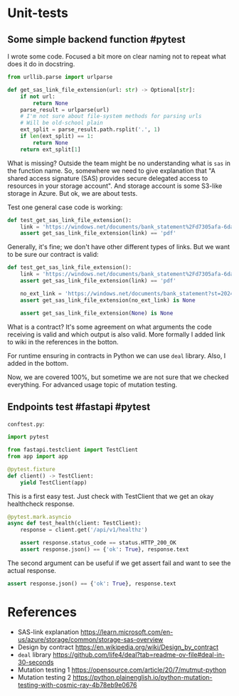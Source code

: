 # Unit-tests

## Some simple backend function #pytest

I wrote some code. Focused a bit more on clear naming not to repeat what does it do in docstring.

```python
from urllib.parse import urlparse

def get_sas_link_file_extension(url: str) -> Optional[str]:
    if not url:
        return None
    parse_result = urlparse(url)
    # I'm not sure about file-system methods for parsing urls
    # Will be old-school plain
    ext_split = parse_result.path.rsplit('.', 1)
    if len(ext_split) == 1:
        return None
    return ext_split[1]
```

What is missing? Outside the team might be no understanding what is `sas` in the function name. So, somewhere we need to give explanation that "A shared access signature (SAS) provides secure delegated access to resources in your storage account". And storage account is some S3-like storage in Azure. But ok, we are about tests.

Test one general case code is working:

```python
def test_get_sas_link_file_extension():
    link = 'https://windows.net/documents/bank_statement%2Fd7305afa-6da8-46c8-bfae-fb47df2d7ab0.pdf?st=2024-01-05T'  # noqa: E501
    assert get_sas_link_file_extension(link) == 'pdf'
```

Generally, it's fine; we don't have other different types of links. But we want to be sure our contract is valid:

```python
def test_get_sas_link_file_extension():
    link = 'https://windows.net/documents/bank_statement%2Fd7305afa-6da8-46c8-bfae-fb47df2d7ab0.pdf?st=2024-01-05T'  # noqa: E501
    assert get_sas_link_file_extension(link) == 'pdf'

    no_ext_link = 'https://windows.net/documents/bank_statement?st=2024-01-05T'
    assert get_sas_link_file_extension(no_ext_link) is None

	assert get_sas_link_file_extension(None) is None
```

What is a contract? It's some agreement on what arguments the code receiving is valid and which output is also valid. More formally I added link to wiki in the references in the botton.

For runtime ensuring in contracts in Python we can use `deal` library. Also, I added in the bottom.

Now, we are covered 100%, but sometime we are not sure that we checked everything. For advanced usage topic of mutation testing.

## Endpoints test #fastapi #pytest

`conftest.py`:
```python
import pytest

from fastapi.testclient import TestClient
from app import app

@pytest.fixture
def client() -> TestClient:
    yield TestClient(app)
```

This is a first easy test. Just check with TestClient that we get an okay healthcheck response.

```python
@pytest.mark.asyncio
async def test_health(client: TestClient):
    response = client.get('/api/v1/healthz')

    assert response.status_code == status.HTTP_200_OK
    assert response.json() == {'ok': True}, response.text
```

The second argument can be useful if we get assert fail and want to see the actual response.

```python
assert response.json() == {'ok': True}, response.text
```

# References
- SAS-link explanation https://learn.microsoft.com/en-us/azure/storage/common/storage-sas-overview
- Design by contract https://en.wikipedia.org/wiki/Design_by_contract
- `deal` library https://github.com/life4/deal?tab=readme-ov-file#deal-in-30-seconds
- Mutation testing 1 https://opensource.com/article/20/7/mutmut-python
- Mutation testing 2 https://python.plainenglish.io/python-mutation-testing-with-cosmic-ray-4b78eb9e0676
